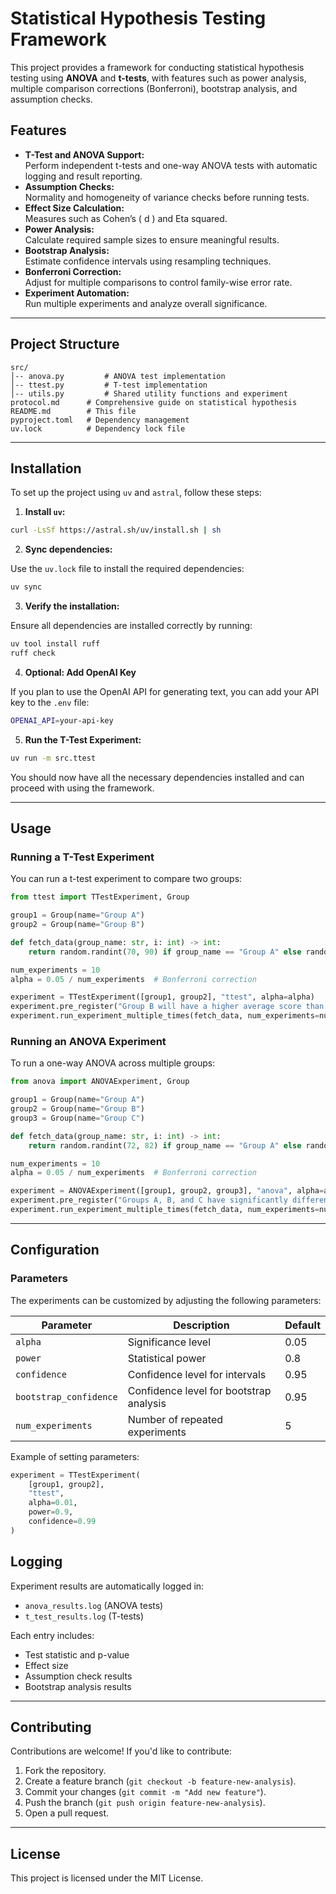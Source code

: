 # Statistical Hypothesis Testing Framework

This project provides a framework for conducting statistical hypothesis testing using **ANOVA** and **t-tests**, with features such as power analysis, multiple comparison corrections (Bonferroni), bootstrap analysis, and assumption checks.

## Features

- **T-Test and ANOVA Support:**  
  Perform independent t-tests and one-way ANOVA tests with automatic logging and result reporting.
- **Assumption Checks:**  
  Normality and homogeneity of variance checks before running tests.
- **Effect Size Calculation:**  
  Measures such as Cohen’s \( d \) and Eta squared.
- **Power Analysis:**  
  Calculate required sample sizes to ensure meaningful results.
- **Bootstrap Analysis:**  
  Estimate confidence intervals using resampling techniques.
- **Bonferroni Correction:**  
  Adjust for multiple comparisons to control family-wise error rate.
- **Experiment Automation:**  
  Run multiple experiments and analyze overall significance.

---

## Project Structure

```
src/
│-- anova.py         # ANOVA test implementation
│-- ttest.py         # T-test implementation
│-- utils.py         # Shared utility functions and experiment
protocol.md      # Comprehensive guide on statistical hypothesis
README.md        # This file
pyproject.toml   # Dependency management
uv.lock          # Dependency lock file
```

---

## Installation

To set up the project using `uv` and `astral`, follow these steps:

1. **Install `uv`:**

  ```sh
  curl -LsSf https://astral.sh/uv/install.sh | sh
  ```

2. **Sync dependencies:**

  Use the `uv.lock` file to install the required dependencies:

  ```sh
  uv sync
  ```

3. **Verify the installation:**

  Ensure all dependencies are installed correctly by running:

  ```sh
  uv tool install ruff
  ruff check
  ```

4. **Optional: Add OpenAI Key**

  If you plan to use the OpenAI API for generating text, you can add your API key to the `.env` file:

  ```sh
  OPENAI_API=your-api-key
  ``` 

5. **Run the T-Test Experiment:**

  ```sh
  uv run -m src.ttest
  ```

You should now have all the necessary dependencies installed and can proceed with using the framework.

---

## Usage

### Running a T-Test Experiment

You can run a t-test experiment to compare two groups:

```python
from ttest import TTestExperiment, Group

group1 = Group(name="Group A")
group2 = Group(name="Group B")

def fetch_data(group_name: str, i: int) -> int:
    return random.randint(70, 90) if group_name == "Group A" else random.randint(75, 95)

num_experiments = 10
alpha = 0.05 / num_experiments  # Bonferroni correction

experiment = TTestExperiment([group1, group2], "ttest", alpha=alpha)
experiment.pre_register("Group B will have a higher average score than Group A")
experiment.run_experiment_multiple_times(fetch_data, num_experiments=num_experiments)
```

### Running an ANOVA Experiment

To run a one-way ANOVA across multiple groups:

```python
from anova import ANOVAExperiment, Group

group1 = Group(name="Group A")
group2 = Group(name="Group B")
group3 = Group(name="Group C")

def fetch_data(group_name: str, i: int) -> int:
    return random.randint(72, 82) if group_name == "Group A" else random.randint(78, 88) if group_name == "Group B" else random.randint(70, 90)

num_experiments = 10
alpha = 0.05 / num_experiments  # Bonferroni correction

experiment = ANOVAExperiment([group1, group2, group3], "anova", alpha=alpha)
experiment.pre_register("Groups A, B, and C have significantly different means")
experiment.run_experiment_multiple_times(fetch_data, num_experiments=num_experiments)
```

---

## Configuration

### Parameters

The experiments can be customized by adjusting the following parameters:

| Parameter          | Description                                | Default |
|-------------------|--------------------------------------------|---------|
| `alpha`            | Significance level                        | 0.05    |
| `power`            | Statistical power                         | 0.8     |
| `confidence`       | Confidence level for intervals             | 0.95    |
| `bootstrap_confidence` | Confidence level for bootstrap analysis | 0.95    |
| `num_experiments`  | Number of repeated experiments             | 5       |

Example of setting parameters:

```python
experiment = TTestExperiment(
    [group1, group2],
    "ttest",
    alpha=0.01, 
    power=0.9, 
    confidence=0.99
)
```

## Logging

Experiment results are automatically logged in:

- `anova_results.log` (ANOVA tests)
- `t_test_results.log` (T-tests)

Each entry includes:

- Test statistic and p-value
- Effect size
- Assumption check results
- Bootstrap analysis results

---

## Contributing

Contributions are welcome! If you'd like to contribute:

1. Fork the repository.
2. Create a feature branch (`git checkout -b feature-new-analysis`).
3. Commit your changes (`git commit -m "Add new feature"`).
4. Push the branch (`git push origin feature-new-analysis`).
5. Open a pull request.

---

## License

This project is licensed under the MIT License.